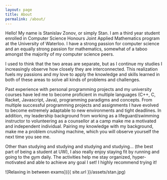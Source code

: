 ```yaml
---
layout: page
title: About
permalink: /about/
---
```


Hello! My name is Stanislav Zonov, or simply Stan. I am a third year student enrolled in Computer Science Honours Joint Applied Mathematics program at the University of Waterloo. I have a strong passion for computer science and an equally strong passion for mathematics, somewhat of a taboo amongst the majority of my computer science peers.

I used to think that the two areas are separate, but as I continue my studies I increasingly observe how closely they are interconnected. This realization fuels my passions and my love to apply the knowledge and skills learned in both of these areas to solve all kinds of problems and challenges.

Past experience with personal programming projects and my university courses have led me to become proficient in multiple languages (C++, C, Racket, Javascript, Java), programming paradigms and concepts. From multiple successful programming projects and assignments I have evolved to become extremely adaptable to new environments and tight deadlines. In addition, my leadership background from working as a lifeguard/swimming instructor to volunteering as a counsellor at a camp make me a motivated and independent individual. Pairing my knowledge with my background, make me a problem crushing machine, which you will observe yourself the next time you see me.

Other than studying and studying and studying and studying... (the best part of being a student at UW), I also really enjoy staying fit by running and going to the gym daily. The activities help me stay organized, hyper-motivated and able to achieve any goal I set! I highly recommend trying it!

![Relaxing in between exams]({{ site.url }}/assets/stan.jpg)

